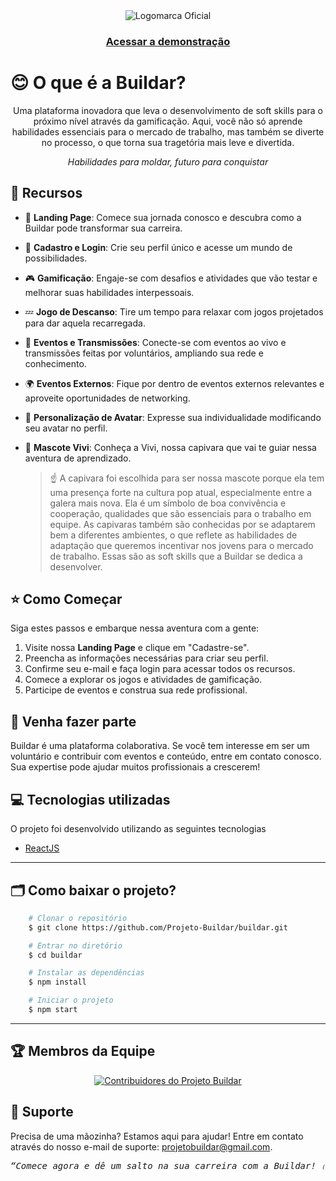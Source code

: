 <div align="center">
  <img src="https://github.com/Projeto-Buildar/buildar/assets/146984390/28a4087a-17bd-4453-ad24-3ad5b9791813)" alt="Logomarca Oficial"/>
</div>
<h3 align="center">
    <a href="https://buildar.vercel.app/">Acessar a demonstração</a>
<h3 >

# 😊 O que é a Buildar? 
<p align="center">Uma plataforma inovadora que leva o desenvolvimento de soft skills para o próximo nível através da gamificação. Aqui, você não só aprende habilidades essenciais para o mercado de trabalho, mas também se diverte no processo, o que torna sua tragetória mais leve e divertida.
</p>
<p align="center"><i>Habilidades para moldar, futuro para conquistar</i> </p>



## 🧰 Recursos 

- 💫 **Landing Page**: Comece sua jornada conosco e descubra como a Buildar pode transformar sua carreira.
- 🔑 **Cadastro e Login**: Crie seu perfil único e acesse um mundo de possibilidades.
- 🎮 **Gamificação**: Engaje-se com desafios e atividades que vão testar e melhorar suas habilidades interpessoais.
- 💤 **Jogo de Descanso**: Tire um tempo para relaxar com jogos projetados para dar aquela recarregada.
- 📡 **Eventos e Transmissões**: Conecte-se com eventos ao vivo e transmissões feitas por voluntários, ampliando sua rede e conhecimento.
- 🌍 **Eventos Externos**: Fique por dentro de eventos externos relevantes e aproveite oportunidades de networking.
- 🎨 **Personalização de Avatar**: Expresse sua individualidade modificando seu avatar no perfil.
- 🐾 **Mascote Vivi**: Conheça a Vivi, nossa capivara que vai te guiar nessa aventura de aprendizado.

  > :point_up: A capivara foi escolhida para ser nossa mascote porque ela tem uma presença forte na cultura pop atual, especialmente entre a galera mais nova. Ela é um símbolo de boa convivência e cooperação, qualidades que são essenciais para o trabalho em equipe. As capivaras também são conhecidas por se adaptarem bem a diferentes ambientes, o que reflete as habilidades de adaptação que queremos incentivar nos jovens para o mercado de trabalho. Essas são as soft skills que a Buildar se dedica a desenvolver.

## ⭐ Como Começar 

Siga estes passos e embarque nessa aventura com a gente:
1. Visite nossa **Landing Page** e clique em "Cadastre-se".
2. Preencha as informações necessárias para criar seu perfil.
3. Confirme seu e-mail e faça login para acessar todos os recursos.
4. Comece a explorar os jogos e atividades de gamificação.
5. Participe de eventos e construa sua rede profissional.

## 🤝 Venha fazer parte 

Buildar é uma plataforma colaborativa. Se você tem interesse em ser um voluntário e contribuir com eventos e conteúdo, entre em contato conosco. Sua expertise pode ajudar muitos profissionais a crescerem!

## 💻 Tecnologias utilizadas

O projeto foi desenvolvido utilizando as seguintes tecnologias

- [ReactJS](https://reactjs.org)

---

## 🗂 Como baixar o projeto?

```bash
    # Clonar o repositório
    $ git clone https://github.com/Projeto-Buildar/buildar.git

    # Entrar no diretório
    $ cd buildar

    # Instalar as dependências
    $ npm install

    # Iniciar o projeto
    $ npm start
```
---

## 🏆 Membros da Equipe 

<div align="center">
  <a href="https://github.com/Projeto-Buildar/buildar/graphs/contributors">
    <img src="https://contrib.rocks/image?repo=Projeto-Buildar/buildar" alt="Contribuidores do Projeto Buildar"/>
  </a>

  <!-- Made with contrib.rocks -->


</div>



## 🔧 Suporte 

Precisa de uma mãozinha? Estamos aqui para ajudar! Entre em contato através do nosso e-mail de suporte: projetobuildar@gmail.com.



<div align="center">
  <pre><i>“Comece agora e dê um salto na sua carreira com a Buildar! ₍ᐢ• (ܫ)•ᐢ₎💜”</i></pre>
</div>

